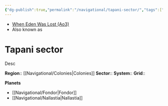 ```yaml
---
{"dg-publish":true,"permalink":"/navigational/tapani-sector/","tags":["map","sector","colonies","unfinished"]}
---
```


- [When Eden Was Lost (Ao3)](https://archiveofourown.org/works/19334440/chapters/45992584)
- Also known as 
# Tapani sector
Desc

**Region**::  [[Navigational/Colonies\|Colonies]]
**Sector**::
**System**::
**Grid**::

**Planets**
- [[Navigational/Fondor\|Fondor]]
- [[Navigational/Nallastia\|Nallastia]]
